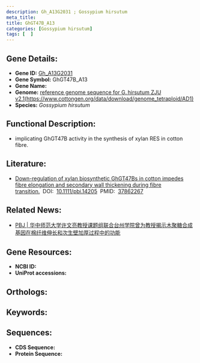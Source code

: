```yaml
---
description: Gh_A13G2031 ; Gossypium hirsutum
meta_title:
title: GhGT47B_A13
categories: [Gossypium hirsutum]
tags: [  ]
---
```


## Gene Details:
- **Gene ID:**	[Gh_A13G2031]()
- **Gene Symbol:** GhGT47B_A13
- **Gene Name:** 
- **Genome:** [reference genome sequence for G. hirsutum ZJU v2.1(https://www.cottongen.org/data/download/genome_tetraploid/AD1)]()
- **Species:** *Gossypium hirsutum*

## Functional Description:
   -  implicating GhGT47B activity in the synthesis of xylan RES in cotton fibre.

## Literature:
   - [Down-regulation of xylan biosynthetic GhGT47Bs in cotton impedes fibre elongation and secondary wall thickening during fibre transition.]( https://onlinelibrary.wiley.com/doi/10.1111/pbi.14205)&nbsp;&nbsp;DOI:&nbsp;&nbsp;[10.1111/pbi.14205](https://onlinelibrary.wiley.com/doi/10.1111/pbi.14205)&nbsp;&nbsp;PMID:&nbsp;&nbsp;[37862267](https://pubmed.ncbi.nlm.nih.gov/37862267/)

## Related News:
   - [PBJ | 华中师范大学许文亮教授课题组联合台州学院曾为教授揭示木聚糖合成基因在棉纤维伸长和次生壁加厚过程中的功能](https://mp.weixin.qq.com/s?__biz=Mzg3MDEwNDEyMg==&mid=2247558269&idx=1&sn=5b32f00e7b12143e0ea4fc3afae1ce85&chksm=ce914928f9e6c03e64523e22df5349d2a2f78e10335c689398b59912ba480431bc9ece93be1f&scene=27#wechat_redirect)

## Gene Resources:
- **NCBI ID:** [](https://www.ncbi.nlm.nih.gov/gene/?term=)
- **UniProt accessions:** [](https://www.uniprot.org/uniprotkb//entry)

## Orthologs:


## Keywords:


## Sequences:
- **CDS Sequence:**
- **Protein Sequence:**
